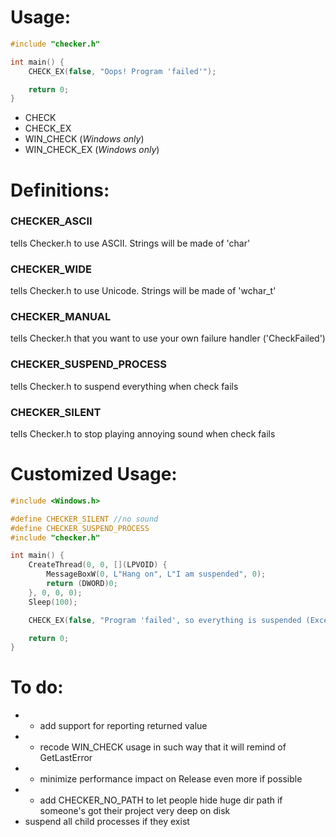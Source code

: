 # Usage:
```cpp
#include "checker.h"

int main() {
    CHECK_EX(false, "Oops! Program 'failed'");

    return 0;
}
```

- CHECK
- CHECK_EX
- WIN_CHECK (*Windows only*)
- WIN_CHECK_EX (*Windows only*)

# Definitions:
### CHECKER_ASCII
tells Checker.h to use ASCII. Strings will be made of 'char'
### CHECKER_WIDE
tells Checker.h to use Unicode. Strings will be made of 'wchar_t'
### CHECKER_MANUAL
tells Checker.h that you want to use your own failure handler ('CheckFailed')
### CHECKER_SUSPEND_PROCESS
tells Checker.h to suspend everything when check fails
### CHECKER_SILENT
tells Checker.h to stop playing annoying sound when check fails

# Customized Usage:
```cpp
#include <Windows.h>

#define CHECKER_SILENT //no sound
#define CHECKER_SUSPEND_PROCESS
#include "checker.h"

int main() {
    CreateThread(0, 0, [](LPVOID) {
        MessageBoxW(0, L"Hang on", L"I am suspended", 0);
        return (DWORD)0;
    }, 0, 0, 0);
    Sleep(100);

    CHECK_EX(false, "Program 'failed', so everything is suspended (Except this thread)");

    return 0;
}
```

# To do:
- * add support for reporting returned value
- * recode WIN_CHECK usage in such way that it will remind of GetLastError 
- * minimize performance impact on Release even more if possible
- * add CHECKER_NO_PATH to let people hide huge dir path if someone's got their project very deep on disk
- suspend all child processes if they exist
